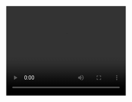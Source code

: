<video width="320" height="240" controls>
  <source src="movie.mp4" type="assets/">
Your browser does not support the video tag.
</video>
